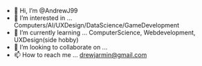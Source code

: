 - 👋 Hi, I’m @AndrewJ99
- 👀 I’m interested in ... Computers/AI/UXDesign/DataScience/GameDevelopment
- 🌱 I’m currently learning ... ComputerScience, Webdevelopment, UXDesign(side hobby)
- 💞️ I’m looking to collaborate on ...
- 📫 How to reach me ... drewjarmin@gmail.com

<!---
AndrewJ99/AndrewJ99 is a ✨ special ✨ repository because its `README.md` (this file) appears on your GitHub profile.
You can click the Preview link to take a look at your changes.
--->

